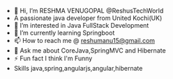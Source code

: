 - 👋 Hi, I’m RESHMA VENUGOPAL @ReshusTechWorld
- A passionate java developer from United Kochi(UK)
- 👀 I’m interested in Java FullStack Development
- 🌱 I’m currently learning Springboot
- 📫 How to reach me @ reshumanu15@gmail.com
- 💬 Ask me about CoreJava,SpringMVC and Hibernate
- ⚡ Fun fact I think I'm Funny
- Skills
java,spring,angularjs,angular,hibernate




<!---
ReshusTechWorld/ReshusTechWorld is a ✨ special ✨ repository because its `README.md` (this file) appears on your GitHub profile.
You can click the Preview link to take a look at your changes.
--->
